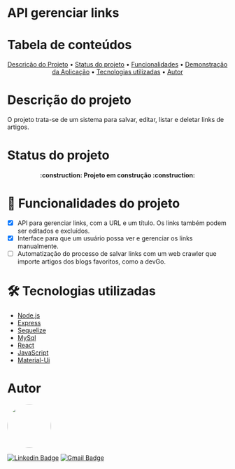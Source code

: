 <h1>API gerenciar links</h1>

Tabela de conteúdos
=================
<p align="center">
 <a href="#objetivo">Descrição do Projeto</a> •
 <a href="#objetivo">Status do projeto</a> •
 <a href="#roadmap">Funcionalidades</a> • 
 <a href="#roadmap">Demonstração da Aplicação</a> • 
 <a href="#tecnologias">Tecnologias utilizadas</a> •
 <a href="#autor">Autor</a>
</p>

Descrição do projeto
=================
<p>O projeto trata-se de um sistema para salvar, editar, listar e deletar links de artigos.</p>

Status do projeto
=================
<h4 align="center"> 
    :construction:  Projeto em construção  :construction:
</h4>

# :hammer: Funcionalidades do projeto
- [x] API para gerenciar links, com a URL e um título. Os links também podem ser editados e excluídos.
- [x] Interface para que um usuário possa ver e gerenciar os links manualmente. 
- [ ] Automatização do processo de salvar links com um web crawler que importe artigos dos blogs favoritos, como a devGo.

🛠 Tecnologias utilizadas
=================
- [Node.js](https://nodejs.org/en/)
- [Express](https://expressjs.com/)
- [Sequelize](https://sequelize.org/)
- [MySql](https://www.mysql.com/)
- [React](https://pt-br.reactjs.org/)
- [JavaScript](https://developer.mozilla.org/pt-BR/docs/Web/JavaScript)
- [Material-Ui](https://mui.com/)

Autor
=================
 <img style="border-radius: 50%;" src="https://user-images.githubusercontent.com/32405554/218635417-51dbfd99-1047-4f02-94ca-1a9d2c81ea41.jpg" width="100px;" alt=""/>
 <br />

[![Linkedin Badge](https://img.shields.io/badge/-Paula-blue?style=flat-square&logo=Linkedin&logoColor=white&link=https://www.linkedin.com/in/paulaso/)](https://www.linkedin.com/in/paulaso/) 
[![Gmail Badge](https://img.shields.io/badge/-paulafabianasoares@gmail.com-c14438?style=flat-square&logo=Gmail&logoColor=white&link=mailto:paulafabianasoares@gmail.com)](mailto:paulafabianasoares@gmail.com)
